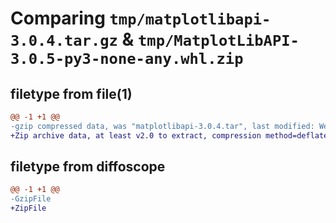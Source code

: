 # Comparing `tmp/matplotlibapi-3.0.4.tar.gz` & `tmp/MatplotLibAPI-3.0.5-py3-none-any.whl.zip`

## filetype from file(1)

```diff
@@ -1 +1 @@
-gzip compressed data, was "matplotlibapi-3.0.4.tar", last modified: Wed May 29 13:53:10 2024, max compression
+Zip archive data, at least v2.0 to extract, compression method=deflate
```

## filetype from diffoscope

```diff
@@ -1 +1 @@
-GzipFile
+ZipFile
```

